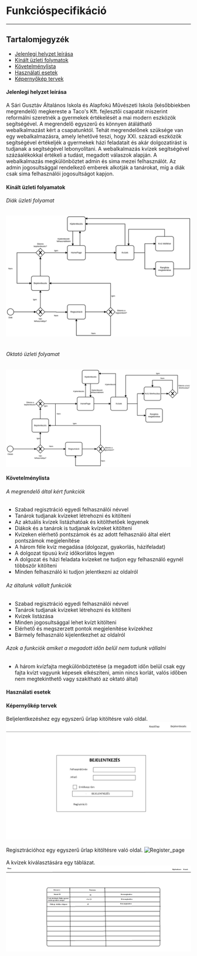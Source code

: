 # Funkcióspecifikáció
* * *
## Tartalomjegyzék

- [Jelenlegi helyzet leírása](#jelenlegi-helyzet-leírása)
- [Kínált üzleti folymatok](#kínált_üzleti_folyamatok)
- [Követelménylista](#követelménylista)
- [Használati esetek](#használati-esetek)
- [Képernyőkép tervek](#képernyőkép-tervek)


#### Jelenlegi helyzet leírása

A Sári Gusztáv Általános Iskola és Alapfokú Művészeti Iskola (későbbiekben megrendelő) megkereste a Taco's Kft. fejlesztői csapatát miszerint reformálni szeretnék a gyermekek értékelését a mai modern eszközök segítségével. A megrendelő egyszerű és könnyen átáláthatő webalkalmazást kért a csapatunktól.
Tehát megrendelőnek szüksége van egy webalkalmazásra, amely lehetővé teszi, hogy XXI. századi eszközök segítségével értékeljék a gyermekek házi feladatait és akár dolgozatírást is tudjanak a segítségével lebonyolítani. A webalkalmazás kvízek segítségével százáalékokkal értékeli a tudást, megadott válaszok alapján. A webalkalmazás megkülönböztet admin és sima mezei felhasználót. Az admin jogosultsággal rendelkező emberek alkotják a tanárokat, míg a diák csak sima felhasználói jogosultságot kapjon.

#### Kínált üzleti folyamatok
###### Diák üzleti folyamat
![Diák üzleti folyamatok](./img/Diak_uzleti_modell.svg)<br>
<br>
###### Oktató üzleti folyamat
![Oktató üzleti folyamatok](./img/oktató-üzleti-modell.svg)<br>

#### Követelménylista

###### A megrendelő által kért funkciók
- Szabad regisztráció egyedi felhasználói névvel
- Tanárok tudjanak kvízeket létrehozni és kitölteni
- Az aktuális kvízek listázhatóak és kitölthetőek legyenek
- Diákok és a tanárok is tudjanak kvízeket kitölteni
- Kvízeken elérhető pontszámok és az adott felhasználó által elért pontszámok megjelenítése
- A három féle kvíz megadása (dolgozat, gyakorlás, házifeladat)
- A dolgozat típusú kvíz időkorlátos legyen
- A dolgozat és házi feladata kvízeket ne tudjon egy felhasználó egynél többször kitölteni
- Minden felhasználó ki tudjon jelentkezni az oldalról

###### Az általunk vállalt funkciók
- Szabad regisztráció egyedi felhasználói névvel
- Tanárok tudjanak kvízeket létrehozni és kitölteni
- Kvízek listázása
- Minden jogosultsággal lehet kvízt kitölteni
- Elérhető és megszerzett pontok megjelenítése kvízekhez
- Bármely felhasználó kijelentkezhet az oldalról

###### Azok a funkciók amiket a megadott időn belül nem tudunk vállalni
- A három kvízfajta megkülönböztetése (a megadott időn belül csak egy fajta kvízt vagyunk képesek elkészíteni, amin nincs korlát, valós időben nem megtekinthető vagy szakítható az oktató által)

#### Használati esetek


#### Képernyőkép tervek
Beljelentkezéshez egy egyszerű űrlap kitöltésre való oldal.
![Login_page](./img/login-page.jpg)<br><br>
Regisztrációhoz egy egyszerű űrlap kitöltésre való oldal.
![Register_page](./img/regisztráció.png)<br><br>
A kvízek kiválasztására egy táblázat.
![Kvíz page](./img/kvíz.png)<br><br>